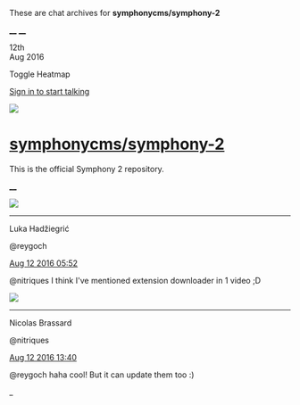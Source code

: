 These are chat archives for **symphonycms/symphony-2**

[__](/symphonycms/symphony-2/archives/2016/08/13)
[__](/symphonycms/symphony-2/archives/2016/08/11)

12th  
Aug 2016

Toggle Heatmap

[Sign in to start talking](/login?action=login&button=archive-login)

![](https://avatars-02.gitter.im/group/iv/3/57542c45c43b8c601977197e?s=48)

#  [symphonycms/symphony-2](/symphonycms/symphony-2)

This is the official Symphony 2 repository.

[ __ ](/orgs/symphonycms/rooms "More symphonycms rooms" )

![](https://avatars2.githubusercontent.com/u/8524934?v=3&s=30)

__ __

Luka Hadžiegrić

@reygoch

[Aug 12 2016
05:52](https://gitter.im/symphonycms/symphony-2?at=57ad641216b0696856aef0a7 ""
)

@nitriques I think I've mentioned extension downloader in 1 video ;D

![](https://avatars1.githubusercontent.com/u/771169?v=3&s=30)

__ __

Nicolas Brassard

@nitriques

[Aug 12 2016
13:40](https://gitter.im/symphonycms/symphony-2?at=57add1c1364ad7fc5acda841 ""
)

@reygoch haha cool! But it can update them too :)

_

